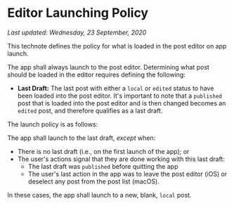 #  Editor Launching Policy

_Last updated: Wednesday, 23 September, 2020_

This technote defines the policy for what is loaded in the post editor on app launch.

The app shall always launch to the post editor. Determining what post should be loaded in the editor requires defining the following:

- **Last Draft:** The last post with either a `local` or `edited` status to have been loaded into the post editor. It's important to note that a 
`published` post that is loaded into the post editor and is then changed becomes an `edited` post, and therefore qualifies as a last draft.

The launch policy is as follows:

The app shall launch to the last draft, _except_ when:

- There is no last draft (i.e., on the first launch of the app); or
- The user's actions signal that they are done working with this last draft:
    - The last draft was `published` before quitting the app
    - The user's last action in the app was to leave the post editor (iOS) or deselect any post from the post list (macOS).
 
In these cases, the app shall launch to a new, blank, `local` post.
